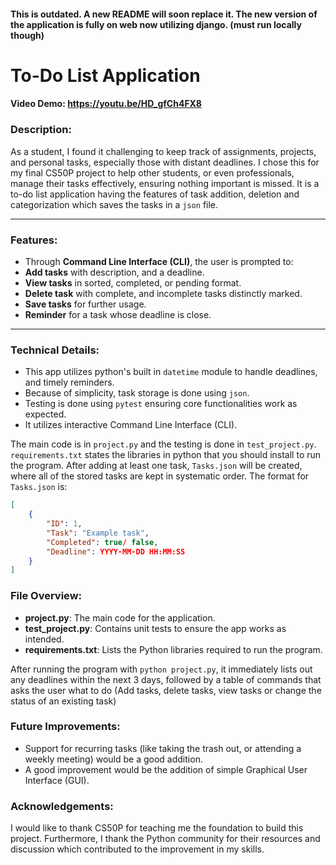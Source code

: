 #### This is outdated. A new README will soon replace it. The new version of the application is fully on web now utilizing django. (must run locally though)

# To-Do List Application
#### Video Demo: https://youtu.be/HD_gfCh4FX8

### Description:
As a student, I found it challenging to keep track of assignments, projects, and personal tasks, especially those with distant deadlines. I chose this for my final CS50P project to help other students, or even professionals, manage their tasks effectively, ensuring nothing important is missed.
It is a to-do list application having the features of task addition, deletion and categorization which saves the tasks in a `json` file.

---

### Features:
- Through **Command Line Interface (CLI)**, the user is prompted to:
- **Add tasks** with description, and a deadline.
- **View tasks** in sorted, completed, or pending format.
- **Delete task** with complete, and incomplete tasks distinctly marked.
- **Save tasks** for further usage.
- **Reminder** for a task whose deadline is close.

---

### Technical Details:
- This app utilizes python's built in `datetime` module to handle deadlines, and timely reminders.
- Because of simplicity, task storage is done using `json`.
- Testing is done using `pytest` ensuring core functionalities work as expected.
- It utilizes interactive Command Line Interface (CLI).

The main code is in `project.py` and the testing is done in `test_project.py`. `requirements.txt` states the libraries in python that you should install to run the program. After adding at least one task, `Tasks.json` will be created, where all of the stored tasks are kept in systematic order. The format for `Tasks.json` is:
```json
[
    {
        "ID": 1,
        "Task": "Example task",
        "Completed": true/ false,
        "Deadline": YYYY-MM-DD HH:MM:SS
    }
]
```
### File Overview:
- **project.py**: The main code for the application.
- **test_project.py**: Contains unit tests to ensure the app works as intended.
- **requirements.txt**: Lists the Python libraries required to run the program.

After running the program with `python project.py`, it immediately lists out any deadlines within the next 3 days, followed by a table of commands that asks the user what to do (Add tasks, delete tasks, view tasks or change the status of an existing task)

### Future Improvements:
- Support for recurring tasks (like taking the trash out, or attending a weekly meeting) would be a good addition.
- A good improvement would be the addition of simple Graphical User Interface (GUI).

### Acknowledgements:
I would like to thank CS50P for teaching me the foundation to build this project. Furthermore, I thank the Python community for their resources and discussion which contributed to the improvement in my skills.
